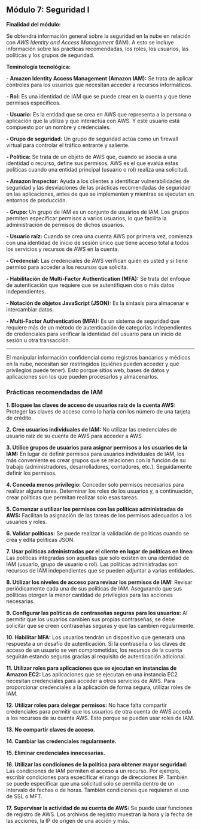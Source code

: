 ## Módulo 7: Seguridad I

**Finalidad del módulo:** 

Se obtendrá información general sobre la seguridad en la nube en relación con *AWS Identity and Access Management* (IAM). A esto se incluye información sobre las prácticas recomendadas, los roles, los usuarios, las políticas y los grupos de seguridad.

**Teminología tecnológica:**

**- Amazon Identity Access Management (Amazon IAM):** Se trata de aplicar controles para los usuarios que necesitan acceder a recursos informáticos.

**- Rol:** Es una identidad de IAM que se puede crear en la cuenta y que tiene permisos específicos.

**- Usuario:** Es la entidad que se crea en AWS que representa a la persona o aplicación que la utiliza y que interactúa con AWS. Y este usuario está compuesto por un nombre y credenciales. 

**- Grupo de seguridad:** Un grupo de seguridad actúa como un firewall virtual para controlar el tráfico entrante y saliente.

**- Política:** Se trata de un objeto de AWS que, cuando se asocia a una identidad o recurso, define sus permisos. AWS es el que evalúa estas políticas cuando una entidad principal (usuario o rol) realiza una solicitud.

**- Amazon  Inspector:** Ayuda a los clientes a identificar vulnerabilidades de seguridad y las desviaciones de las prácticas recomendadas de seguridad en las aplicaciones, antes de que se implementen y mientras se ejecutan en entornos de producción. 

**- Grupo:** Un grupo de IAM es un conjunto de usuarios de IAM. Los grupos permiten especificar permisos a varios usuarios, lo que facilita la administración de permisos de dichos usuarios. 

**- Usuario raíz:** Cuando se crea una cuenta AWS por primera vez, comienza con una identidad de inicio de sesión único que tiene acceso total a todos los servicios y recursos de AWS en la cuenta.

**- Credencial:** Las credenciales de AWS verifican quién es usted y si tiene permiso para acceder a los recursos que solicita. 

**- Habilitación de Multi-Factor Authentication (MFA):** Se trata del enfoque de autenticación que requiere que se autentifiquen dos o más datos independientes.

**- Notación de objetos JavaScript (JSON):** Es la sintaxis para almacenar e intercambiar datos.

**- Multi-Factor Authentication (MFA):** Es un sistema de seguridad que requiere más de un método de autenticación de categorías independientes de credenciales para verificar la identidad del usuario para un inicio de sesión u otra transacción. 

---
El manipular información confidencial como registros bancarios y médicos en la nube, necesitan ser restringidos (quiénes pueden acceder y qué privilegios puede tener). Esto porque sitios web, bases de datos y aplicaciones son los que pueden procesarlos y almacenarlos. 

### Prácticas recomendadas de IAM

**1. Bloquee las claves de acceso de usuarios raíz de la cuenta AWS:** Proteger las claves de acceso como lo haría con los número de una tarjeta de crédito. 

**2. Cree usuarios individuales de IAM:** No utilizar las credenciales de usuario raiz de su cuenta de AWS para acceder a AWS.

**3. Utilice grupos de usuarios para asignar permisos a los usuarios de la IAM:** En lugar de definir permisos para usuarios individuales de IAM, los más conveniente es crear grupos que se relacionen con la función de su trabajo (administradores, desarrolladores, contadores, etc.). Seguidamente definir los permisos. 

**4. Conceda menos privilegio:** Conceder solo permisos necesarios para realizar alguna tarea. Determinar los roles de los usuarios y, a continuación, crear políticas que permitan realizar solo esas tareas.

**5. Comenzar a utilizar los permisos con las políticas administradas de AWS:** Facilitan la asignación de las tareas de los permisos adecuados a los usuarios y roles.

**6. Validar políticas:** Se puede realizar la validación de políticas cuando se crea y edita políticas JSON.

**7. Usar políticas administradas por el cliente en lugar de políticas en línea:** Las políticas integradas son aquellas que solo existen en una identidad de IAM (usuario, grupo de usuario o rol). Las políticas administradas son recursos de IAM independientes que se pueden adjuntar a varias entidades.

**8. Utilizar los niveles de acceso para revisar los permisos de IAM:** Revisar periódicamente cada una de sus políticas de IAM. Asegurando que sus políticas otorgen la menor cantidad de privilegios para las acciones necesarias. 

**9. Configurar las políticas de contraseñas seguras para los usuarios:** Al permitir que los usuarios cambien sus propias contraseñas, se debe solicitar que se creen contraseñas seguras y que las cambien regularmente. 

**10. Habilitar MFA:** Los usuarios tendrán un dispositivo que generará una respuesta a un desafío de autenticación. Si la contraseña o las claves de acceso de un usuario se ven comprometidas, los recursos de la cuenta seguirán estando seguros gracias al requisito de autenticación adicional. 

**11. Utilizar roles para aplicaciones que se ejecutan en instancias de Amazon EC2:** Las aplicaciones que se ejecutan en una instancia EC2 necesitan credenciales para acceder a otros servicios de AWS. Para proporcionar credenciales a la aplicación de forma segura, utilizar roles de IAM.

**12. Utilizar roles para delegar permisos:** No hace falta compartir credenciales para permitir que los usuarios de otra cuenta de AWS acceda a los recursos de su cuenta AWS. Esto porque se pueden usar roles de IAM. 

**13. No compartir claves de acceso.**

**14. Cambiar las credenciales regularmente.**

**15. Eliminar credenciales innecesarias.** 

**16. Utilizar las condiciones de la política para obtener mayor seguridad:** Las condiciones de IAM permiten el acceso a un recurso. Por ejemplo, escribir condiciones para especificar el rango de direcciones IP. También se puede especificar que una solicitud solo se permita dentro de un intervalo de fechas o de horas. También condiciones que requieran el uso de SSL o MFT. 

**17. Supervisar la actividad de su cuenta de AWS:** Se puede usar funciones de registro de AWS. Los archivos de registro muestran la hora y la fecha de las acciones, la IP de origen de una acción y más.

